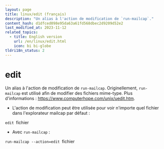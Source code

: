 ```yaml
---
layout: page
title: linux/edit (français)
description: "Un alias à l'action de modification de `run-mailcap`."
content_hash: d1dfced098e95da63a61fd568dbec2d9209d52e2
last_modified_at: 2023-11-12
related_topics:
  - title: English version
    url: /en/linux/edit.html
    icon: bi bi-globe
tldri18n_status: 2
---
```

# edit

Un alias à l'action de modification de `run-mailcap`.
Originellement, `run-mailcap` est utilisé afin de modifier des fichiers mime-type.
Plus d'informations : <https://www.computerhope.com/unix/uedit.htm>.

- L'action de modification peut être utilisée pour voir n'importe quel fichier dans l'explorateur mailcap par défaut :

`edit `<span class="tldr-var badge badge-pill bg-dark-lm bg-white-dm text-white-lm text-dark-dm font-weight-bold">fichier</span>

- Avec `run-mailcap` :

`run-mailcap --action=edit `<span class="tldr-var badge badge-pill bg-dark-lm bg-white-dm text-white-lm text-dark-dm font-weight-bold">fichier</span>
